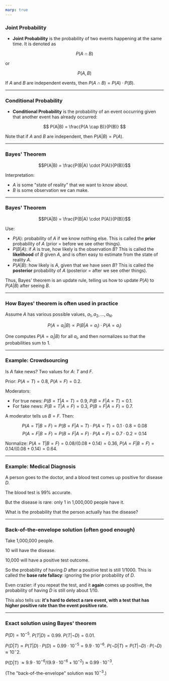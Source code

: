 ```yaml
---
marp: true
---
```


### Joint Probability

* **Joint Probability** is the probability of two events happening at the same time. It is denoted as 

$$ P(A \cap B)$$ 

or 

$$P(A, B)$$


If $A$ and $B$ are independent events, then $P(A \cap B) = P(A) \cdot P(B)$.

---

### Conditional Probability 

* **Conditional Probability** is the probability of an event occurring given that another event has already occurred:

$$ P(A|B) = \frac{P(A \cap B)}{P(B)} $$

Note that if $A$ and $B$ are independent, then $P(A|B) = P(A)$.

---

### Bayes' Theorem

$$P(A|B) = \frac{P(B|A) \cdot P(A)}{P(B)}$$

Interpretation:

* $A$ is some "state of reality" that we want to know about.
* $B$ is some observation we can make.

---

### Bayes' Theorem

$$P(A|B) = \frac{P(B|A) \cdot P(A)}{P(B)}$$

Use: 

* $P(A)$: probability of $A$ if we know nothing else.  This is called the **prior** probability of $A$ (prior = before we see other things).
* $P(B|A)$: if $A$ is true, how likely is the observation $B$?  This is called the **likelihood** of $B$ given $A$, and is often easy to estimate from the state of reality $A$. 
* $P(A|B)$: how likely is $A$, given that we have seen $B$? This is called the **posterior** probability of $A$ (posterior = after we see other things).

Thus, Bayes' theorem is an update rule, telling us how to update $P(A)$ to $P(A|B)$ after seeing $B$.

---

### How Bayes' theorem is often used in practice

Assume $A$ has various possible values, $a_1, a_2, \ldots, a_N$. 

$$P(A = a_i | B) \propto P(B|A=a_i) \cdot P(A=a_i)$$

One computes $P(A = a_i | B)$ for all $a_i$, and then normalizes so that the probabilities sum to 1.

---

### Example: Crowdsourcing

Is $A$ fake news?  Two values for $A$: $T$ and $F$. 

Prior: $P(A=T) = 0.8$, $P(A=F) = 0.2$.

Moderators: 

* For true news: $P(B=T|A=T) = 0.9$, $P(B=F|A=T) = 0.1$.
* For fake news: $P(B=T|A=F) = 0.3$, $P(B=F|A=F) = 0.7$.

A moderator tells us $B=F$.  Then: 

$$P(A=T|B=F) \propto P(B=F|A=T) \cdot P(A=T) = 0.1 \cdot 0.8 = 0.08$$
$$P(A=F|B=F) \propto P(B=F|A=F) \cdot P(A=F) = 0.7 \cdot 0.2 = 0.14$$

Normalize: $P(A=T|B=F) = 0.08/(0.08+0.14) = 0.36$, $P(A=F|B=F) = 0.14/(0.08+0.14) = 0.64$.

---

### Example: Medical Diagnosis

A person goes to the doctor, and a blood test comes up positive for disease $D$. 

The blood test is 99% accurate.

But the disease is rare: only 1 in 1,000,000 people have it.

What is the probability that the person actually has the disease?

---

### Back-of-the-envelope solution (often good enough)

Take 1,000,000 people. 

10 will have the disease. 

10,000 will have a positive test outcome. 

So the probability of having $D$ after a positive test is still 1/1000. 
This is called the **base rate fallacy**: ignoring the prior probability of $D$.

Even crazier: if you repeat the test, and it **again** comes up positive, the probability of having $D$ is still only about 1/10.

This also tells us: **it's hard to detect a rare event, with a test that has higher positive rate than the event positive rate.**

---

### Exact solution using Bayes' theorem

$P(D) = 10^{-5}$. 
$P(T|D) = 0.99$.
$P(T|\neg D) = 0.01$.

$P(D|T) \propto P(T|D) \cdot P(D) = 0.99 \cdot 10^{-5} = 9.9 \cdot 10^{-6}$.
$P(\neg D|T) \propto P(T|\neg D) \cdot P(\neg D) \approx 10^-2$.

P(D|T) $\approx 9.9 \cdot 10^{-6}/(9.9 \cdot 10^{-6} + 10^{-2}) \approx 0.99 \cdot 10^{-3}$.

(The "back-of-the-envelope" solution was $10^{-3}$.)

